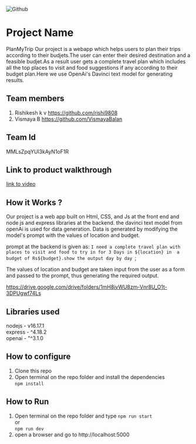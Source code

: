 ![Github](https://user-images.githubusercontent.com/64391274/211215734-bbc57b92-9a71-496d-873e-3eedc7523916.png)


# Project Name
 PlanMyTrip
 Our project is a webapp which helps users to plan their trips according to their budjets.The user can enter their desired destination and a feasible budjet.As a result user gets a complete travel plan which includes all the top places to visit and food suggestions if any according to their budget plan.Here we use OpenAi's Davinci text model for generating results.

## Team members
1. Rishikesh k v     https://github.com/rishi9808
2. Vismaya B         https://github.com/VismayaBalan
## Team Id
MMLsZpqYUl3kAyN1oF1R
## Link to product walkthrough
[link to video](https://drive.google.com/drive/folders/1mH8ivWU8zm-Vnr8U_O1t-3DPUgwf74Ls )
## How it Works ?
Our project is a web app built on Html, CSS, and Js at the front end and node js and express libraries at the backend. the davinci text model from openAi is used for data generation. Data is generated by modifying the model's prompt with the values of location and budget.

prompt at the backend is given as: 
   `I need a complete travel plan with places to visit and food to try in for 3 Days in ${location} in  a budget of Rs${budget}.show the output day by day `;

The values of location and budget are taken input from the user as a form and passed to the prompt, thus generating the required output.

https://drive.google.com/drive/folders/1mH8ivWU8zm-Vnr8U_O1t-3DPUgwf74Ls 

## Libraries used
nodejs - v16.17.1 <br />
express - ^4.18.2 <br />
openai - "^3.1.0 

## How to configure
1. Clone this repo <br /> 
2. Open terminal on the repo folder and install the dependencies  <br /> 
`npm install`
## How to Run
1. Open terminal on the repo folder and type
`npm run start` <br />
or <br />
`npm run dev` <br />
2. open a browser and go to http://localhost:5000
<br />

